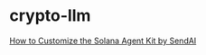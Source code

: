 # crypto-llm

[How to Customize the Solana Agent Kit by SendAI](https://www.coingecko.com/learn/customize-solana-agent-kit)
